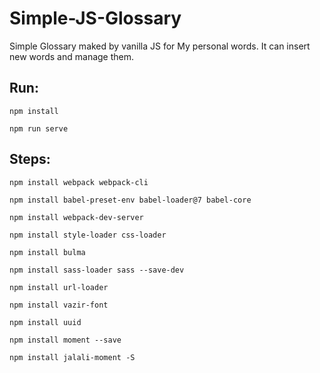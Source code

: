 # Simple-JS-Glossary

Simple Glossary maked by vanilla JS for My personal words. It can insert new words and manage them.

## Run:

`npm install`

`npm run serve`

## Steps:

`npm install webpack webpack-cli`

`npm install babel-preset-env babel-loader@7 babel-core`

`npm install webpack-dev-server`

`npm install style-loader css-loader`

`npm install bulma`

`npm install sass-loader sass --save-dev`

`npm install url-loader`

`npm install vazir-font`

`npm install uuid`

`npm install moment --save`

`npm install jalali-moment -S`
